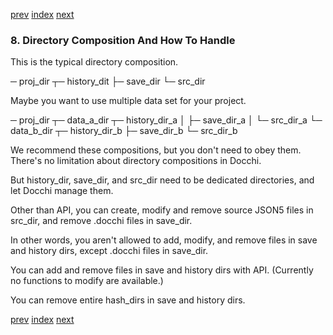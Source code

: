 [prev](algorithm_of_history.md)
[index](index.md)
[next](conversion.md)

### 8. Directory Composition And How To Handle

This is the typical directory composition.

─ proj_dir ┬─ history_dit
           ├─ save_dir
           └─ src_dir

Maybe you want to use multiple data set for your project.

─ proj_dir ┬─ data_a_dir ┬─ history_dir_a
           │             ├─ save_dir_a
           │             └─ src_dir_a
           └─ data_b_dir ┬─ history_dir_b
                         ├─ save_dir_b
                         └─ src_dir_b

We recommend these compositions, but you don't need to obey them.
There's no limitation about directory compositions in Docchi.

But history_dir, save_dir, and src_dir need to be dedicated directories,
and let Docchi manage them.

Other than API, you can create, modify and remove source JSON5 files in src_dir,
and remove .docchi files in save_dir.

In other words, you aren't allowed to add, modify, and remove files in save and history dirs,
except .docchi files in save_dir.

You can add and remove files in save and history dirs with API.
(Currently no functions to modify are available.)

You can remove entire hash_dirs in save and history dirs.


[prev](algorithm_of_history.md)
[index](index.md)
[next](conversion.md)
